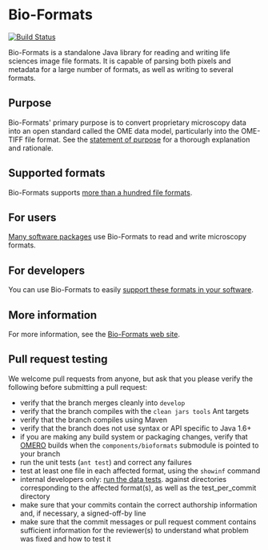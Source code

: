 # Bio-Formats

[![Build Status](https://travis-ci.org/openmicroscopy/bioformats.png)](http://travis-ci.org/openmicroscopy/bioformats)

Bio-Formats is a standalone Java library for reading and writing life sciences
image file formats. It is capable of parsing both pixels and metadata for a
large number of formats, as well as writing to several formats.


Purpose
-------

Bio-Formats' primary purpose is to convert proprietary microscopy data into 
an open standard called the OME data model, particularly into the OME-TIFF 
file format. See the [statement of purpose](http://www.openmicroscopy.org/site/support/bio-formats/about/index.html) 
for a thorough explanation and rationale.


Supported formats
-----------------

Bio-Formats supports [more than a hundred file
formats](http://www.openmicroscopy.org/site/support/bio-formats/supported-formats.html).


For users
---------

[Many software
packages](http://www.openmicroscopy.org/site/support/bio-formats/users/index.html)
use Bio-Formats to read and write microscopy formats.


For developers
--------------

You can use Bio-Formats to easily [support these formats in your
software](http://www.openmicroscopy.org/site/support/bio-formats/developers/java-library.html).


More information
----------------

For more information, see the [Bio-Formats web
site](http://www.openmicroscopy.org/site/products/bio-formats).


Pull request testing
--------------------

We welcome pull requests from anyone, but ask that you please verify the
following before submitting a pull request:

 * verify that the branch merges cleanly into ```develop```
 * verify that the branch compiles with the ```clean jars tools``` Ant targets
 * verify that the branch compiles using Maven
 * verify that the branch does not use syntax or API specific to Java 1.6+
 * if you are making any build system or packaging changes, verify that
   [OMERO](https://github.com/openmicroscopy/openmicroscopy) builds when the
   ```components/bioformats``` submodule is pointed to your branch
 * run the unit tests (```ant test```) and correct any failures
 * test at least one file in each affected format, using the ```showinf```
   command
 * internal developers only: [run the data
   tests](http://www.openmicroscopy.org/site/support/bio-formats/developers/commit-testing.html).
   against directories corresponding to the affected format(s), as well as the
   test_per_commit directory
 * make sure that your commits contain the correct authorship information and,
   if necessary, a signed-off-by line
 * make sure that the commit messages or pull request comment contains
   sufficient information for the reviewer(s) to understand what problem was
   fixed and how to test it
